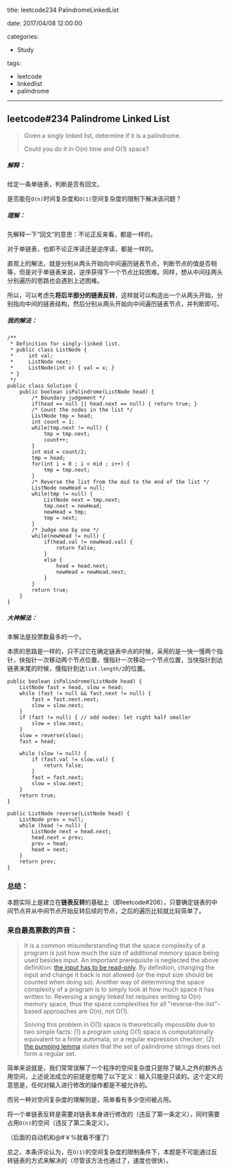 title: leetcode234 PalindromeLinkedList

date: 2017/04/08 12:00:00

categories:

- Study

tags:

- leetcode
- linkedlist
- palindrome

---

## leetcode#234 Palindrome Linked List  

>Given a singly linked list, determine if it is a palindrome.
>
>Could you do it in O(n) time and O(1) space?

##### 解释：

给定一条单链表，判断是否有回文。

是否能在`O(n)`时间复杂度和`O(1)`空间复杂度的限制下解决该问题？

##### 理解：

先解释一下“回文”的意思：不论正反来看，都是一样的。

对于单链表，也即不论正序读还是逆序读，都是一样的。

直观上的解法，就是分别从两头开始向中间遍历链表节点，判断节点的值是否相等，但是对于单链表来说，逆序获得下一个节点比较困难。同样，想从中间往两头分别遍历的思路也会遇到上述困难。

所以，可以考虑先**将后半部分的链表反转**，这样就可以构造出一个从两头开始，分别指向中间的链表结构，然后分别从两头开始向中间遍历链表节点，并判断即可。

##### 我的解法：

```
/**
 * Definition for singly-linked list.
 * public class ListNode {
 *     int val;
 *     ListNode next;
 *     ListNode(int x) { val = x; }
 * }
 */
public class Solution {
    public boolean isPalindrome(ListNode head) {
    	/* Boundary judgement */
        if(head == null || head.next == null) { return true; }
        /* Count the nodes in the list */
        ListNode tmp = head;
        int count = 1;
        while(tmp.next != null) {
            tmp = tmp.next;
            count++;
        }
        int mid = count/2;
        tmp = head;
        for(int i = 0 ; i < mid ; i++) {
            tmp = tmp.next;
        }
        /* Reverse the list from the mid to the end of the list */
        ListNode newHead = null;
        while(tmp != null) {
            ListNode next = tmp.next;
            tmp.next = newHead;
            newHead = tmp;
            tmp = next;
        }
        /* Judge one by one */
        while(newHead != null) {
            if(head.val != newHead.val) {
                return false;
            }
            else {
                head = head.next;
                newHead = newHead.next;
            }
        }
        return true;
    }
}
```

##### 大神解法：

本解法是投票数最多的一个。

本质的思路是一样的，只不过它在确定链表中点的时候，采用的是一快一慢两个指针，快指针一次移动两个节点位置，慢指针一次移动一个节点位置，当快指针到达链表末尾的时候，慢指针到达`list.length/2`的位置。

```
public boolean isPalindrome(ListNode head) {
    ListNode fast = head, slow = head;
    while (fast != null && fast.next != null) {
        fast = fast.next.next;
        slow = slow.next;
    }
    if (fast != null) { // odd nodes: let right half smaller
        slow = slow.next;
    }
    slow = reverse(slow);
    fast = head;
    
    while (slow != null) {
        if (fast.val != slow.val) {
            return false;
        }
        fast = fast.next;
        slow = slow.next;
    }
    return true;
}

public ListNode reverse(ListNode head) {
    ListNode prev = null;
    while (head != null) {
        ListNode next = head.next;
        head.next = prev;
        prev = head;
        head = next;
    }
    return prev;
}
```

### 总结：

本题实际上是建立在**链表反转**的基础上（即leetcode#206），只要确定链表的中间节点并从中间节点开始反转后续的节点，之后的遍历比较就比较简单了。

### 来自最高票数的声音：

>It is a common misunderstanding that the space complexity of a program is just how much the size of additional memory space being used besides input. An important prerequisite is neglected the above definition: [the input has to be read-only](https://en.wikipedia.org/wiki/DSPACE#Machine_models). By definition, changing the input and change it back is not allowed (or the input size should be counted when doing so). Another way of determining the space complexity of a program is to simply look at how much space it has written to. Reversing a singly linked list requires writing to O(n) memory space, thus the space complexities for all "reverse-the-list"-based approaches are O(n), not O(1).
>
>Solving this problem in O(1) space is theoretically impossible due to two simple facts: (1) a program using O(1) space is computationally equivalent to a finite automata, or a regular expression checker; (2) [the pumping lemma](https://en.wikipedia.org/wiki/Pumping_lemma_for_regular_languages) states that the set of palindrome strings does not form a regular set.

简单来说就是，我们常常误解了一个程序的空间复杂度只是除了输入之外的额外占用空间，上述说法成立的前提是忽略了以下定义：输入只能是只读的。这个定义的意思是，任何对输入进行修改的操作都是不被允许的。

而另一种对空间复杂度的理解则是，简单看有多少空间被占用。

将一个单链表反转是需要对链表本身进行修改的（违反了第一条定义），同时需要占用`O(n)`的空间（违反了第二条定义）。

（后面的自动机和@#￥%就看不懂了）

总之，本条评论认为，在`O(1)`的空间复杂度的限制条件下，本题是不可能通过反转链表的方式来解决的（尽管该方法也通过了，速度也很快）。